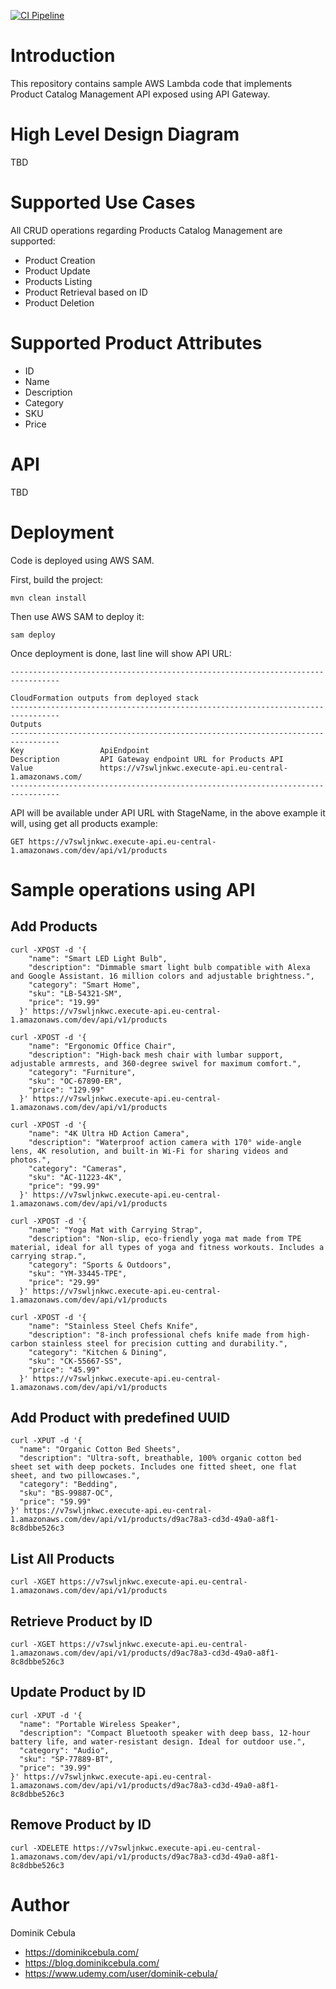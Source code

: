 [![CI Pipeline](https://github.com/dominikcebula/aws-lambda-java-spring-sample/actions/workflows/maven.yml/badge.svg)](https://github.com/dominikcebula/aws-lambda-java-spring-sample/actions/workflows/maven.yml)

# Introduction

This repository contains sample AWS Lambda code that implements Product Catalog Management API exposed using API
Gateway.

# High Level Design Diagram

TBD

# Supported Use Cases

All CRUD operations regarding Products Catalog Management are supported:

* Product Creation
* Product Update
* Products Listing
* Product Retrieval based on ID
* Product Deletion

# Supported Product Attributes

* ID
* Name
* Description
* Category
* SKU
* Price

# API

TBD

# Deployment

Code is deployed using AWS SAM.

First, build the project:

```shell
mvn clean install
```

Then use AWS SAM to deploy it:

```shell
sam deploy
```

Once deployment is done, last line will show API URL:

```text
---------------------------------------------------------------------------------

CloudFormation outputs from deployed stack
---------------------------------------------------------------------------------
Outputs
---------------------------------------------------------------------------------
Key                 ApiEndpoint
Description         API Gateway endpoint URL for Products API
Value               https://v7swljnkwc.execute-api.eu-central-1.amazonaws.com/
---------------------------------------------------------------------------------
```

API will be available under API URL with StageName, in the above example it will, using get all products example:

`GET https://v7swljnkwc.execute-api.eu-central-1.amazonaws.com/dev/api/v1/products`

# Sample operations using API

## Add Products

```shell
curl -XPOST -d '{
    "name": "Smart LED Light Bulb",
    "description": "Dimmable smart light bulb compatible with Alexa and Google Assistant. 16 million colors and adjustable brightness.",
    "category": "Smart Home",
    "sku": "LB-54321-SM",
    "price": "19.99"
  }' https://v7swljnkwc.execute-api.eu-central-1.amazonaws.com/dev/api/v1/products

curl -XPOST -d '{
    "name": "Ergonomic Office Chair",
    "description": "High-back mesh chair with lumbar support, adjustable armrests, and 360-degree swivel for maximum comfort.",
    "category": "Furniture",
    "sku": "OC-67890-ER",
    "price": "129.99"
  }' https://v7swljnkwc.execute-api.eu-central-1.amazonaws.com/dev/api/v1/products

curl -XPOST -d '{
    "name": "4K Ultra HD Action Camera",
    "description": "Waterproof action camera with 170° wide-angle lens, 4K resolution, and built-in Wi-Fi for sharing videos and photos.",
    "category": "Cameras",
    "sku": "AC-11223-4K",
    "price": "99.99"
  }' https://v7swljnkwc.execute-api.eu-central-1.amazonaws.com/dev/api/v1/products

curl -XPOST -d '{
    "name": "Yoga Mat with Carrying Strap",
    "description": "Non-slip, eco-friendly yoga mat made from TPE material, ideal for all types of yoga and fitness workouts. Includes a carrying strap.",
    "category": "Sports & Outdoors",
    "sku": "YM-33445-TPE",
    "price": "29.99"
  }' https://v7swljnkwc.execute-api.eu-central-1.amazonaws.com/dev/api/v1/products

curl -XPOST -d '{
    "name": "Stainless Steel Chefs Knife",
    "description": "8-inch professional chefs knife made from high-carbon stainless steel for precision cutting and durability.",
    "category": "Kitchen & Dining",
    "sku": "CK-55667-SS",
    "price": "45.99"
  }' https://v7swljnkwc.execute-api.eu-central-1.amazonaws.com/dev/api/v1/products
```

## Add Product with predefined UUID

```shell
curl -XPUT -d '{
  "name": "Organic Cotton Bed Sheets",
  "description": "Ultra-soft, breathable, 100% organic cotton bed sheet set with deep pockets. Includes one fitted sheet, one flat sheet, and two pillowcases.",
  "category": "Bedding",
  "sku": "BS-99887-OC",
  "price": "59.99"
}' https://v7swljnkwc.execute-api.eu-central-1.amazonaws.com/dev/api/v1/products/d9ac78a3-cd3d-49a0-a8f1-8c8dbbe526c3
```

## List All Products

```shell
curl -XGET https://v7swljnkwc.execute-api.eu-central-1.amazonaws.com/dev/api/v1/products
```

## Retrieve Product by ID

```shell
curl -XGET https://v7swljnkwc.execute-api.eu-central-1.amazonaws.com/dev/api/v1/products/d9ac78a3-cd3d-49a0-a8f1-8c8dbbe526c3
```

## Update Product by ID

```shell
curl -XPUT -d '{
  "name": "Portable Wireless Speaker",
  "description": "Compact Bluetooth speaker with deep bass, 12-hour battery life, and water-resistant design. Ideal for outdoor use.",
  "category": "Audio",
  "sku": "SP-77889-BT",
  "price": "39.99"
}' https://v7swljnkwc.execute-api.eu-central-1.amazonaws.com/dev/api/v1/products/d9ac78a3-cd3d-49a0-a8f1-8c8dbbe526c3
```

## Remove Product by ID

```shell
curl -XDELETE https://v7swljnkwc.execute-api.eu-central-1.amazonaws.com/dev/api/v1/products/d9ac78a3-cd3d-49a0-a8f1-8c8dbbe526c3
```

# Author

Dominik Cebula

* https://dominikcebula.com/
* https://blog.dominikcebula.com/
* https://www.udemy.com/user/dominik-cebula/
